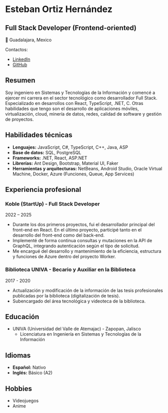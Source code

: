 # Esteban Ortiz Hernández 
## Full Stack Developer (Frontend-oriented)

📍 Guadalajara, Mexico

Contactos:
- [LinkedIn](https://www.linkedin.com/in/esteban-ortiz-hern%C3%A1ndez/)
- [GitHub](https://github.com/EstebanOrtiz1)

## Resumen
Soy ingeniero en Sistemas y Tecnologías de la Información y comencé a ejercer mi carrera en el sector tecnológico como desarrollador Full Stack. Especializado en desarrollos con React, TypeScript, .NET, C. Otras habilidades que tengo son el desarrollo de aplicaciones móviles, virtualización, cloud, minería de datos, redes, calidad de software y gestión de proyectos.

## Habilidades técnicas
- **Lenguajes:** JavaScript, C#, TypeScript, C++, Java, ASP
- **Base de datos:** SQL, PostgreSQL
- **Frameworks:** .NET, React, ASP.NET
- **Librerías:** Ant Design, Bootstrap, Material UI, Faker
- **Herramientas y arquitecturas:** NetBeans, Android Studio, Oracle Virtual Machine, Docker, Azure (Funciones, Queue, App Services)

## Experiencia profesional
### Koble (StartUp) - Full Stack Developer
2022 – 2025

- Durante los dos primeros proyectos, fui el desarrollador principal del front-end en React. En el último proyecto, participé tanto en el desarrollo del front-end como del back-end.
- Implementé de forma continua consultas y mutaciones en la API de GraphQL, integrando autenticación según el tipo de solicitud.
- Me encargué del desarrollo y mantenimiento de la eficiencia, estructura y funciones de Azure dentro del proyecto Worker.

### Biblioteca UNIVA - Becario y Auxiliar en la Biblioteca
2017 - 2020

- Actualización y modificación de la información de las tesis profesionales publicadas por la biblioteca (digitalización de tesis).
- Subencargado del área tecnológica y videoteca de la biblioteca.

## Educación
- UNIVA (Universidad del Valle de Atemajac) - Zapopan, Jalisco
  - Licenciatura en Ingeniería en Sistemas y Tecnologías de la Información

## Idiomas
- **Español:** Nativo
- **Inglés:** Básico (A2)

## Hobbies
- Videojuegos
- Anime



